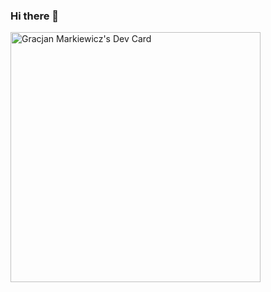### Hi there 👋
<a href="https://app.daily.dev/markewycz"><img src="https://github.com/markewycz/markewycz/devcard.svg" width="400" alt="Gracjan Markiewicz's Dev Card"/></a>

<!--
**Markewycz/markewycz** is a ✨ _special_ ✨ repository because its `README.md` (this file) appears on your GitHub profile.

Here are some ideas to get you started:

- 🔭 I’m currently working on ...
- 🌱 I’m currently learning ...
- 👯 I’m looking to collaborate on ...
- 🤔 I’m looking for help with ...
- 💬 Ask me about ...
- 📫 How to reach me: ...
- 😄 Pronouns: ...
- ⚡ Fun fact: ...
-->
